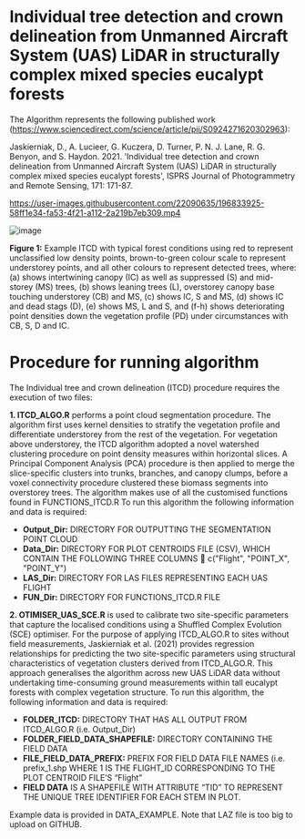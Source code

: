 # Individual tree detection and crown delineation from Unmanned Aircraft System (UAS) LiDAR in structurally complex mixed species eucalypt forests

The Algorithm represents the following published work (https://www.sciencedirect.com/science/article/pii/S0924271620302963):

Jaskierniak, D., A. Lucieer, G. Kuczera, D. Turner, P. N. J. Lane, R. G. Benyon, and S. Haydon. 2021. 'Individual tree detection and crown delineation from Unmanned Aircraft System (UAS) LiDAR in structurally complex mixed species eucalypt forests', ISPRS Journal of Photogrammetry and Remote Sensing, 171: 171-87.

https://user-images.githubusercontent.com/22090635/196833925-58ff1e34-fa53-4f21-a112-2a219b7eb309.mp4

![image](https://user-images.githubusercontent.com/22090635/137672008-502176d3-b208-4028-ae20-0cfb4bac3298.png)

**Figure 1:** Example ITCD with typical forest conditions using red to represent unclassified low density points, brown-to-green colour scale to represent understorey points,  and all other colours to represent detected trees, where: (a) shows intertwining canopy (IC) as well as suppressed (S) and mid-storey (MS) trees, (b) shows leaning trees (L), overstorey canopy base touching understorey (CB) and MS, (c) shows IC, S and MS, (d) shows IC and dead stags (D), (e) shows MS, L and S, and (f-h) shows deteriorating point densities down the vegetation profile (PD) under circumstances with CB, S, D and IC.

# Procedure for running algorithm

The Individual tree and crown delineation (ITCD) procedure requires the execution of two files: 

**1. ITCD_ALGO.R** performs a point cloud segmentation procedure. The algorithm first uses kernel densities to stratify the vegetation profile and differentiate understorey from the rest of the vegetation. For vegetation above understorey, the ITCD algorithm adopted a novel watershed clustering procedure on point density measures within horizontal slices. A Principal Component Analysis (PCA) procedure is then applied to merge the slice-specific clusters into trunks, branches, and canopy clumps, before a voxel connectivity procedure clustered these biomass segments into overstorey trees. The algorithm makes use of all the customised functions found in FUNCTIONS_ITCD.R 
To run this algorithm the following information and data is required:
* **Output_Dir:** DIRECTORY FOR OUTPUTTING THE SEGMENTATION POINT CLOUD
* **Data_Dir:**  DIRECTORY FOR PLOT CENTROIDS FILE (CSV), WHICH CONTAIN THE FOLLOWING THREE COLUMNS   c("Flight", "POINT_X", "POINT_Y")
* **LAS_Dir:** DIRECTORY FOR LAS FILES REPRESENTING EACH UAS FLIGHT
* **FUN_Dir:** DIRECTORY FOR FUNCTIONS_ITCD.R FILE 

**2. OTIMISER_UAS_SCE.R** is used to calibrate two site-specific parameters that capture the localised conditions using a Shuffled Complex Evolution (SCE) optimiser. For the purpose of applying ITCD_ALGO.R to sites without field measurements, Jaskierniak et al. (2021) provides regression relationships for predicting the two site-specific parameters using structural characteristics of vegetation clusters derived from ITCD_ALGO.R. This approach generalises the algorithm across new UAS LiDAR data without undertaking time-consuming ground measurements within tall eucalypt forests with complex vegetation structure. 
To run this algorithm, the following information and data is required:
* **FOLDER_ITCD:** DIRECTORY THAT HAS ALL OUTPUT FROM ITCD_ALGO.R (i.e. Output_Dir)
* **FOLDER_FIELD_DATA_SHAPEFILE:** DIRECTORY CONTAINING THE FIELD  DATA
* **FILE_FIELD_DATA_PREFIX:** PREFIX FOR FIELD DATA FILE NAMES (i.e. prefix_1.shp WHERE 1 IS THE FLIGHT_ID CORRESPONDING TO THE PLOT CENTROID FILE’S “Flight”
* **FIELD DATA** IS A SHAPEFILE WITH ATTRIBUTE “TID” TO REPRESENT THE UNIQUE TREE IDENTIFIER FOR EACH STEM IN PLOT.

Example data is provided in DATA_EXAMPLE. Note that LAZ file is too big to upload on GITHUB. 

